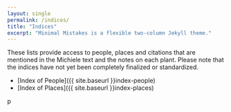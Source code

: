 ```yaml
---
layout: single
permalink: /indices/
title: "Indices"
excerpt: "Minimal Mistakes is a flexible two-column Jekyll theme."
---
```


These lists provide access to people, places and citations that are mentioned in the Michiele text and the notes on each plant. Please note that the indices have not yet been completely finalized or standardized.

* [Index of People]({{ site.baseurl }}index-people)
* [Index of Places]({{ site.baseurl }}index-places)  

<div class="ornament">p</div>
